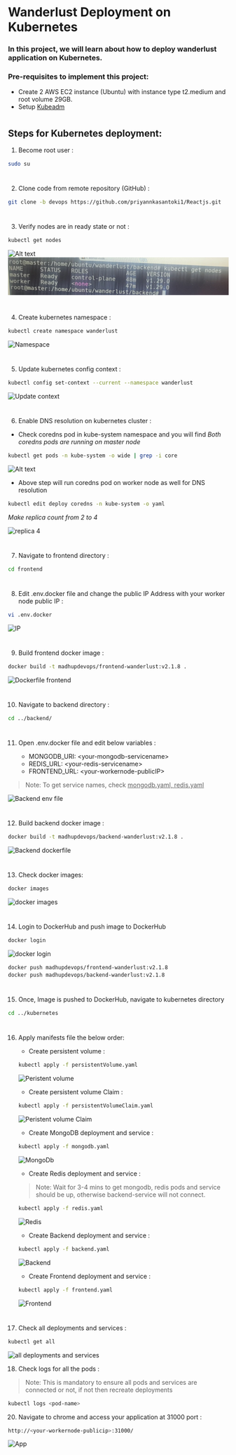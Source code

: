 # Wanderlust Deployment on Kubernetes

### In this project, we will learn about how to deploy wanderlust application on Kubernetes.

### Pre-requisites to implement this project:
-  Create 2 AWS EC2 instance (Ubuntu) with instance type t2.medium and root volume 29GB.
-  Setup <a href="https://github.com/priyannkasantoki1/Reactjs"><u> Kubeadm </a></u>

#
## Steps for Kubernetes deployment:

1) Become root user :
```bash
sudo su
```

#
2) Clone code from remote repository (GitHub) :
```bash
git clone -b devops https://github.com/priyannkasantoki1/Reactjs.git
```

#
3) Verify nodes are in ready state or not :
```bash
kubectl get nodes
```
![Alt text](https://github.com/DevMadhup/wanderlust/blob/devops/kubernetes/assets/nodes.png)
![Alt text](https://github.com/priyannkasantoki1/Reactjs/blob/main/project-image/IMG-20250331-WA0001.jpg)

#
4) Create kubernetes namespace :
```bash
kubectl create namespace wanderlust
```
![Namespace](https://github.com/priyannkasantoki1/Reactjs.git)

#
5) Update kubernetes config context : 
```bash
kubectl config set-context --current --namespace wanderlust
```
![Update context]()

#
6) Enable DNS resolution on kubernetes cluster :

- Check coredns pod in kube-system namespace and you will find <i> Both coredns pods are running on master node </i>

```bash
kubectl get pods -n kube-system -o wide | grep -i core
```
![Alt text]()

- Above step will run coredns pod on worker node as well for DNS resolution

```bash
kubectl edit deploy coredns -n kube-system -o yaml
```
<i> Make replica count from 2 to 4 </i>

![replica 4]()

#
7) Navigate to frontend directory :
```bash
cd frontend
```

#
8) Edit .env.docker file and change the public IP Address with your worker node public IP :
```bash
vi .env.docker
```
![IP]()

#
9) Build frontend docker image : 
```bash
docker build -t madhupdevops/frontend-wanderlust:v2.1.8 .
```
![Dockerfile frontend]()

#
10) Navigate to backend directory :
```bash
cd ../backend/
```

#
11) Open .env.docker file and edit below variables : 

    - MONGODB_URI: \<your-mongodb-servicename>
    - REDIS_URL: \<your-redis-servicename>
    - FRONTEND_URL: \<your-workernode-publicIP>

> Note: To get service names, check <u>mongodb.yaml, redis.yaml</u>

![Backend env file]()

#
12) Build backend docker image : 
```bash
docker build -t madhupdevops/backend-wanderlust:v2.1.8 .
```
![Backend dockerfile]()

#
13) Check docker images:
```bash
docker images
```
![docker images]()

#
14) Login to DockerHub and push image to DockerHub
```bash
docker login
```
![docker login]()

```bash
docker push madhupdevops/frontend-wanderlust:v2.1.8
docker push madhupdevops/backend-wanderlust:v2.1.8
```

#
15) Once, Image is pushed to DockerHub, navigate to kubernetes directory
```bash
cd ../kubernetes
```

#
16) Apply manifests file the below order:

    - Create persistent volume :
    ```bash
    kubectl apply -f persistentVolume.yaml 
    ```
    ![Peristent volume]()

    - Create persistent volume Claim :
    ```bash
    kubectl apply -f persistentVolumeClaim.yaml 
    ```
    ![Peristent volume Claim]()

    - Create MongoDB deployment and service :
    ```bash
    kubectl apply -f mongodb.yaml 
    ```
    ![MongoDb]()

    - Create Redis deployment and service :
    > Note: Wait for 3-4 mins to get mongodb, redis pods and service should be up, otherwise backend-service will not connect.
    ```bash
    kubectl apply -f redis.yaml 
    ```
    ![Redis]()

    - Create Backend deployment and service :
    ```bash
    kubectl apply -f backend.yaml 
    ```
    ![Backend]()

    - Create Frontend deployment and service :
    ```bash
    kubectl apply -f frontend.yaml
    ```
    ![Frontend]()

#
17)  Check all deployments and services :
```bash 
kubectl get all
```
![all deployments and services]()

18) Check logs for all the pods :
> Note: This is mandatory to ensure all pods and services are connected or not, if not then recreate deployments
```bash
kubectl logs <pod-name>
```

20) Navigate to chrome and access your application at 31000 port :
```bash
http://<your-workernode-publicip>:31000/
```
![App](https://github.com/priyannkasantoki1/Reactjs.git)

#
